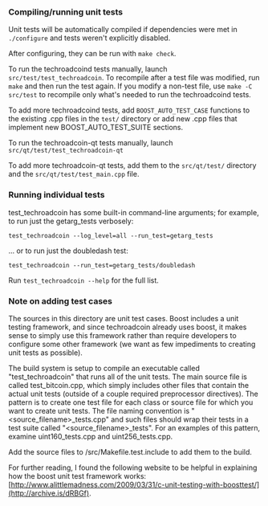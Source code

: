 ### Compiling/running unit tests

Unit tests will be automatically compiled if dependencies were met in `./configure`
and tests weren't explicitly disabled.

After configuring, they can be run with `make check`.

To run the techroadcoind tests manually, launch `src/test/test_techroadcoin`. To recompile
after a test file was modified, run `make` and then run the test again. If you
modify a non-test file, use `make -C src/test` to recompile only what's needed
to run the techroadcoind tests.

To add more techroadcoind tests, add `BOOST_AUTO_TEST_CASE` functions to the existing
.cpp files in the `test/` directory or add new .cpp files that
implement new BOOST_AUTO_TEST_SUITE sections.

To run the techroadcoin-qt tests manually, launch `src/qt/test/test_techroadcoin-qt`

To add more techroadcoin-qt tests, add them to the `src/qt/test/` directory and
the `src/qt/test/test_main.cpp` file.

### Running individual tests

test_techroadcoin has some built-in command-line arguments; for
example, to run just the getarg_tests verbosely:

    test_techroadcoin --log_level=all --run_test=getarg_tests

... or to run just the doubledash test:

    test_techroadcoin --run_test=getarg_tests/doubledash

Run `test_techroadcoin --help` for the full list.

### Note on adding test cases

The sources in this directory are unit test cases.  Boost includes a
unit testing framework, and since techroadcoin already uses boost, it makes
sense to simply use this framework rather than require developers to
configure some other framework (we want as few impediments to creating
unit tests as possible).

The build system is setup to compile an executable called "test_techroadcoin"
that runs all of the unit tests.  The main source file is called
test_bitcoin.cpp, which simply includes other files that contain the
actual unit tests (outside of a couple required preprocessor
directives).  The pattern is to create one test file for each class or
source file for which you want to create unit tests.  The file naming
convention is "<source_filename>_tests.cpp" and such files should wrap
their tests in a test suite called "<source_filename>_tests".  For an
examples of this pattern, examine uint160_tests.cpp and
uint256_tests.cpp.

Add the source files to /src/Makefile.test.include to add them to the build.

For further reading, I found the following website to be helpful in
explaining how the boost unit test framework works:
[http://www.alittlemadness.com/2009/03/31/c-unit-testing-with-boosttest/](http://archive.is/dRBGf).
